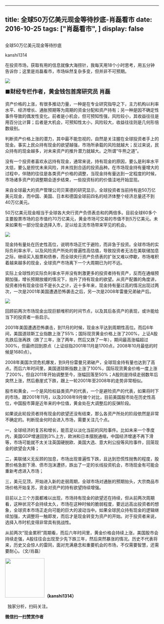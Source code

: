
---
title:  全球50万亿美元现金等待抄底-肖磊看市
date: 2016-10-25
tags: ["肖磊看市", ]
display: false
---


## 



全球50万亿美元现金等待抄底




kanshi1314




在投资市场，获取有用的信息就像大海捞针，我每天用18个小时思考，用五分钟告诉你；这里是肖磊看市，市场纵然复杂多变，但并非不可预期。


**<strong style="max-width: 100%; font-size: 18px; text-align: justify; line-height: 1.6; text-indent: 40px; box-sizing: border-box !important; word-wrap: break-word !important;"><img data-s="300,640" data-type="jpeg" src="http://mmbiz.qpic.cn/mmbiz_jpg/rIYcHn0KrPSxILgF7guhBdicQTRf80YfY1KOUUNkGjPFPaaX9f6t5IbAmnljlMxpvMibfEHv1Z9iaX5X9VoxIfnHQ/0?wx_fmt=jpeg" data-ratio="0.5625" data-w="1280"/>**</strong>

**<strong style="max-width: 100%; font-size: 18px; text-align: justify; line-height: 1.6; text-indent: 40px; box-sizing: border-box !important; word-wrap: break-word !important;">■财经专栏作者，黄金钱包首席研究员 肖磊**</strong>



资产价格的上涨，有很多推动力量，一种是在专业研究指导之下，主力机构以利率水平、经济增长、通胀预期等为周期的资金分配和资产持有；另一种是因不确定性事件导致的偶发性变化。前者是小机会，但可预知性强，风险较小，其收益往往是用百分比计算；后者是大机会，可预知性太小，风险较大，收益往往则是几何形倍数级别。



判断资产价格上涨的潜力，其中最不能忽视的，自然是关注握在全球投资者手上的现金。事实上民众持有现金的欲望越强，市场所承载的风险就越大；反过来说，民众持有的现金越多，对未来资产的推升潜力就越大。之所谓“牛熊之道”。



没有一个投资者喜欢永远持有现金，通常来说，持有现金的原因，要么是利率水平太低，要么是担忧未来风险，并未找到合适的投资品种。在市场现金持有量增大的过程中，伴随的往往是各类资产价格的调整，当现金持有量达到一定程度的时候，市场诸多资产的调整期会逐步结束，一些投资标的的价值洼地开始显现。



来自全球最大的资产管理公司贝莱德的研究显示，全球投资者当前持有逾50万亿美元现金，而中国、美国、日本和德国全球前四名的经济体整个经济总量还不到40万亿美元。



50万亿美元现金相当于全球各大央行资产负债表总和的两倍多。目前全球60多个主要股票市场的总市值约70万亿美元，黄金市场可交易的市值不到5万亿美元。未来如果有一部分现金选择入市，足以给主流市场带来罕见的机会。

<img data-s="300,640" data-type="png" src="http://mmbiz.qpic.cn/mmbiz_png/rIYcHn0KrPSxILgF7guhBdicQTRf80YfYc0z5jSl4CMuIrG1AyqFluEbvRHCsf8Ria5VwtqLQWrLEdEFZLnvRFEA/0?wx_fmt=png" data-ratio="0.6644474034620506" data-w="751"/>



现金持有量处在历史性高位，说明市场正忙于避险，而非急于投资。全球市场的实际负利率水平，以及风险资产所处的普遍性高估值，导致投资者无法在美联储加息之际，继续买入股票和债券，而全球央行资产负债表的扩张又难以停歇，市场堆积着越来越多的现金，全球资产市场离下一个大周期已为时不远。



实际上全球性的实际负利率水平并没有刺激更多的投资者持有资产，反而在通缩预期加强，增长预期放缓的情况下，抬升了持有现金的欲望。从资产配置的角度讲，投资者持有现金往往不是长久之计，近十多年来，现金持有量过高的情况出现过两次，一次是2001年美国遭遇恐怖袭击之后，另一次是2008年雷曼兄弟破产后。



<img data-s="300,640" data-type="png" src="http://mmbiz.qpic.cn/mmbiz_png/rIYcHn0KrPSxILgF7guhBdicQTRf80YfYrwXTsuqPOno9WFEhliapPn2eOiavtsl8vEGBXlicCrUzo0QArhTBibdCZQ/0?wx_fmt=png" data-ratio="0.5904499540863177" data-w="1089"/>



回顾前两次市场现金出现巨额堆积的时间节点，以及其后各资产的表现，或许能给当下的投资者一些启示。



2001年美国遭遇恐怖袭击，到11月的时候，现金水平达到周期性高位。而后6年间，美国道琼斯工业指数上涨了55%；国际现货黄金价格上涨了200%，上证A股先跌后涨再跌（跌了三年，涨了两年，然后又跌了一年），期间最高涨幅超过300%，但最终回到原点（上证综指2001年11月是1700点，2008年10月最低的时候是1680点）。



2008年美国次贷危机爆发，到9月份雷曼兄弟破产，全球现金持有量也达到了高点。而后六年时间里，美国道琼斯指数上涨了100%，国际现货黄金价格一度上涨了200%，但自2011年开始调整至今，涨幅回落至50%；A股则是持续走弱数年后突然上涨，然后悬崖式下跌，跟上一轮2001年至2008年的走势非常相似。



股市和黄金，一个是风险权益类资产的代表，一个是避险资产的代表，如果将时下的市场，跟2001年11月，以及2008年9月做个对比，目前美国股市处在历史性高位，中国股市算是近年来的中位值，黄金处在大调整后的反弹阶段。



如果说此轮投资者持有现金的欲望还没有结束，那么各资产所处的阶段依然是非常不确定的。判断现金何时会进入市场，需要关注几个点。



一，全球经济的复苏和增长，能否足以淡化当前的风险事件。比如未来一个季度内，美国GDP增速回到3%上方，欧洲和日本摆脱通缩，中国经济增速不再下滑等，市场可能就不太关注英国硬脱欧、美国大选、意大利公投等风险事件，回笼现金的欲望会大降；



二，美联储义无反顾的加息，市场出现普遍性下跌，且达到恐慌性抛售的程度，股票价格急剧下滑、债市泡沫遭挤，跌出了一定的长线投资机会，市场现金有可能会重新考虑进入市场；



三，美元见顶，开始进入新的走弱周期，全球市场对通胀的预期抬头，大宗商品市场价格开始复苏，资金对资产的持有欲望持续增强。



目前以上三个方面都难以出现，市场持有现金的欲望还在持续，但从前两次周期看，这种状况不会持续太久，市场在这种时候的脆弱程度，要远远高出投资者的想象，全球资本市场正走向可能的巨大的波动当中。如果全球民众持有现金的逻辑继续加强，大调整将一触即发，而后才是现金转变为资产的开始。对于投资者来说，选择入市时机变得非常具有挑战性。



从前两次“现金累积”周期看，而后六年时间里，黄金价格会持续上涨，美国股市会持续走强，A股往往会出现至少先下跌三年，然后突然暴涨的情况。历史不代表将来，历史又会惊人的雷同，面对充满悬念和重要机会的市场，不仅需要智慧，还需要耐心。（文/肖磊）



<img data-ratio="1" data-s="300,640" src="http://mmbiz.qpic.cn/mmbiz/rIYcHn0KrPQ4nqiakSpAnZPNSBYdTtpdCELmtbN8iasCKX0AXDKwVJIq1gWcaGVbdt83BgU9ibs9W4vKo34H3ZOBw/640?" data-type="png" data-w="129" style="box-sizing: border-box !important; word-wrap: break-word !important; visibility: visible !important; width: 129px !important;" width="129px"/>**（kanshi1314）**

 &nbsp; 独家分析，扫码关注。






**微信扫一扫赞赏作者**













